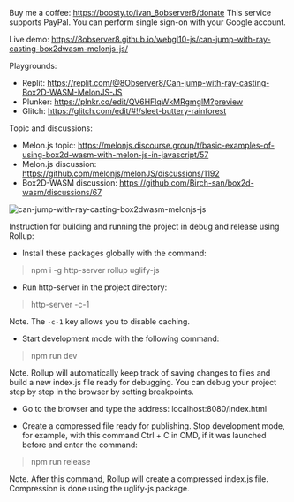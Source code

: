 Buy me a coffee: https://boosty.to/ivan_8observer8/donate This service supports PayPal. You can perform single sign-on with your Google account.

Live demo: https://8observer8.github.io/webgl10-js/can-jump-with-ray-casting-box2dwasm-melonjs-js/

Playgrounds:

- Replit: https://replit.com/@8Observer8/Can-jump-with-ray-casting-Box2D-WASM-MelonJS-JS
- Plunker: https://plnkr.co/edit/QV6HFlqWkMRgmglM?preview
- Glitch: https://glitch.com/edit/#!/sleet-buttery-rainforest

Topic and discussions:

- Melon.js topic: https://melonjs.discourse.group/t/basic-examples-of-using-box2d-wasm-with-melon-js-in-javascript/57
- Melon.js discussion: https://github.com/melonjs/melonJS/discussions/1192
- Box2D-WASM discussion: https://github.com/Birch-san/box2d-wasm/discussions/67

![can-jump-with-ray-casting-box2dwasm-melonjs-js](https://github.com/8Observer8/can-jump-with-ray-casting-box2dwasm-melonjs-js/assets/3908473/3ed19d10-b4ab-4546-9ff2-c77c59f2059a)

Instruction for building and running the project in debug and release using Rollup:

- Install these packages globally with the command:

> npm i -g http-server rollup uglify-js

- Run http-server in the project directory:

> http-server -c-1

Note. The `-c-1` key allows you to disable caching.

- Start development mode with the following command:

> npm run dev

Note. Rollup will automatically keep track of saving changes to files and build a new index.js file ready for debugging. You can debug your project step by step in the browser by setting breakpoints.

- Go to the browser and type the address: localhost:8080/index.html

- Create a compressed file ready for publishing. Stop development mode, for example, with this command Ctrl + C in CMD, if it was launched before and enter the command:

> npm run release

Note. After this command, Rollup will create a compressed index.js file. Compression is done using the uglify-js package.
